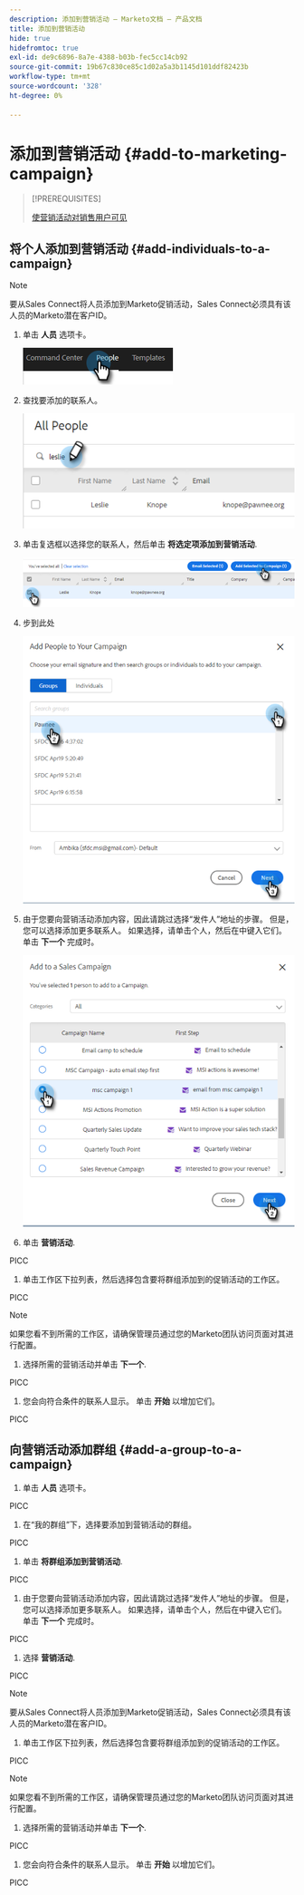 ```yaml
---
description: 添加到营销活动 — Marketo文档 — 产品文档
title: 添加到营销活动
hide: true
hidefromtoc: true
exl-id: de9c6896-8a7e-4388-b03b-fec5cc14cb92
source-git-commit: 19b67c830ce85c1d02a5a3b1145d101ddf82423b
workflow-type: tm+mt
source-wordcount: '328'
ht-degree: 0%

---
```


# 添加到营销活动 {#add-to-marketing-campaign}

>[!PREREQUISITES]
>
>[使营销活动对销售用户可见](/help/marketo/product-docs/marketo-sales-insight/actions/marketo/make-a-campaign-visible-to-sales-connect-users.md)

## 将个人添加到营销活动 {#add-individuals-to-a-campaign}

>[!NOTE]
>
>要从Sales Connect将人员添加到Marketo促销活动，Sales Connect必须具有该人员的Marketo潜在客户ID。

1. 单击 **人员** 选项卡。

   ![](assets/add-to-marketing-campaign-1.png)

1. 查找要添加的联系人。

   ![](assets/add-to-marketing-campaign-2.png)

1. 单击复选框以选择您的联系人，然后单击 **将选定项添加到营销活动**.

   ![](assets/add-to-marketing-campaign-3.png)

1. 步到此处

   ![](assets/add-to-marketing-campaign-4.png)

1. 由于您要向营销活动添加内容，因此请跳过选择“发件人”地址的步骤。 但是，您可以选择添加更多联系人。 如果选择，请单击个人，然后在中键入它们。 单击 **下一个** 完成时。

   ![](assets/add-to-marketing-campaign-5.png)

1. 单击 **营销活动**.

PICC

1. 单击工作区下拉列表，然后选择包含要将群组添加到的促销活动的工作区。

PICC

>[!NOTE]
>
>如果您看不到所需的工作区，请确保管理员通过您的Marketo团队访问页面对其进行配置。

1. 选择所需的营销活动并单击 **下一个**.

PICC

1. 您会向符合条件的联系人显示。 单击 **开始** 以增加它们。

PICC

## 向营销活动添加群组 {#add-a-group-to-a-campaign}

1. 单击 **人员** 选项卡。

PICC

1. 在“我的群组”下，选择要添加到营销活动的群组。

PICC

1. 单击 **将群组添加到营销活动**.

PICC

1. 由于您要向营销活动添加内容，因此请跳过选择“发件人”地址的步骤。 但是，您可以选择添加更多联系人。 如果选择，请单击个人，然后在中键入它们。 单击 **下一个** 完成时。

PICC

1. 选择 **营销活动**.

PICC

>[!NOTE]
>
>要从Sales Connect将人员添加到Marketo促销活动，Sales Connect必须具有该人员的Marketo潜在客户ID。

1. 单击工作区下拉列表，然后选择包含要将群组添加到的促销活动的工作区。

PICC

>[!NOTE]
>
>如果您看不到所需的工作区，请确保管理员通过您的Marketo团队访问页面对其进行配置。

1. 选择所需的营销活动并单击 **下一个**.

PICC

1. 您会向符合条件的联系人显示。 单击 **开始** 以增加它们。

PICC
